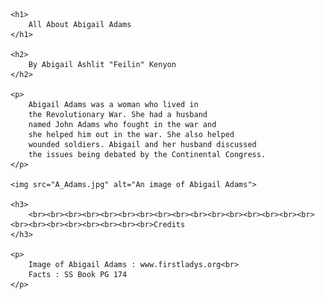 
<head>

   <link rel="stylesheet"  href="Style.css">

</head>

<body>

    <h1>
        All About Abigail Adams
    </h1>

    <h2>
        By Abigail Ashlit "Feilin" Kenyon
    </h2>

    <p>
        Abigail Adams was a woman who lived in
        the Revolutionary War. She had a husband
        named John Adams who fought in the war and 
        she helped him out in the war. She also helped
        wounded soldiers. Abigail and her husband discussed
        the issues being debated by the Continental Congress.
    </p>

    <img src="A_Adams.jpg" alt="An image of Abigail Adams">

    <h3>
        <br><br><br><br><br><br><br><br><br><br><br><br><br><br><br><br><br><br><br><br><br><br><br><br>Credits
    </h3>

    <p>
        Image of Abigail Adams : www.firstladys.org<br>
        Facts : SS Book PG 174
    </p>

</body>